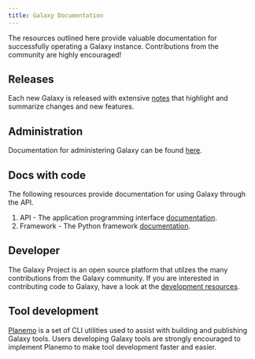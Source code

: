 ```yaml
---
title: Galaxy Documentation
---
```

The resources outlined here provide valuable documentation for successfully operating a Galaxy instance. Contributions from the community are highly encouraged!

## Releases

Each new Galaxy is released with extensive [notes](https://docs.galaxyproject.org/en/master/releases/index.html) that highlight and summarize changes and new features.

## Administration

Documentation for administering Galaxy can be found [here](/admin/).

## Docs with code

The following resources provide documentation for using Galaxy through the API.

1. API - The application programming interface [documentation](https://docs.galaxyproject.org/en/master/api_doc.html).
1. Framework - The Python framework [documentation](https://docs.galaxyproject.org/en/master/lib/modules.html).

## Developer

The Galaxy Project is an open source platform that utilzes the many contributions from the Galaxy community. If you are interested in contributing code to Galaxy, have a look at the [development resources](/develop/).

## Tool development

[Planemo](http://planemo.readthedocs.io/) is a set of CLI utilities used to assist with building and publishing Galaxy tools. Users developing Galaxy tools are strongly encouraged to implement Planemo to make tool development faster and easier.
